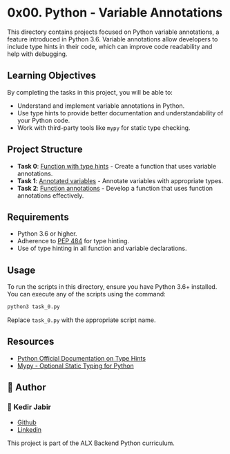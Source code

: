 # 0x00. Python - Variable Annotations

This directory contains projects focused on Python variable annotations, a feature introduced in Python 3.6. Variable annotations allow developers to include type hints in their code, which can improve code readability and help with debugging.

## Learning Objectives

By completing the tasks in this project, you will be able to:

- Understand and implement variable annotations in Python.
- Use type hints to provide better documentation and understandability of your Python code.
- Work with third-party tools like `mypy` for static type checking.

## Project Structure

- **Task 0**: [Function with type hints](./task_0.py) - Create a function that uses variable annotations.
- **Task 1**: [Annotated variables](./task_1.py) - Annotate variables with appropriate types.
- **Task 2**: [Function annotations](./task_2.py) - Develop a function that uses function annotations effectively.

## Requirements

- Python 3.6 or higher.
- Adherence to [PEP 484](https://www.python.org/dev/peps/pep-0484/) for type hinting.
- Use of type hinting in all function and variable declarations.

## Usage

To run the scripts in this directory, ensure you have Python 3.6+ installed. You can execute any of the scripts using the command:

```bash
python3 task_0.py
```

Replace `task_0.py` with the appropriate script name.

## Resources

- [Python Official Documentation on Type Hints](https://docs.python.org/3/library/typing.html)
- [Mypy - Optional Static Typing for Python](http://mypy-lang.org/)

## :pencil: **Author**

### :man: Kedir Jabir

- [Github](https://github.com/IbnuJabir)
- [Linkedin](https://www.linkedin.com/in/IbnuJabir/)

This project is part of the ALX Backend Python curriculum.
